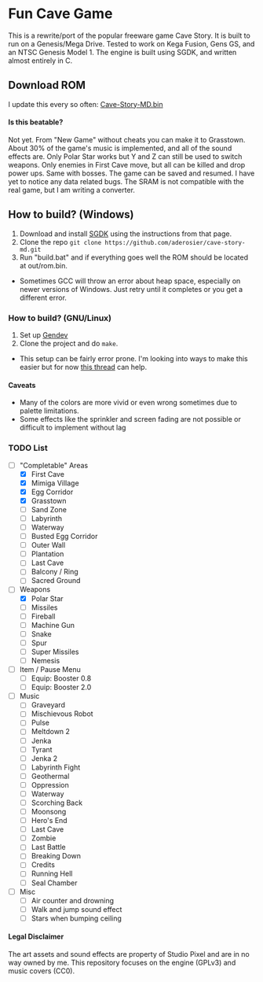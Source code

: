 # Fun Cave Game
This is a rewrite/port of the popular freeware game Cave Story. It is built to run on a Genesis/Mega Drive.
Tested to work on Kega Fusion, Gens GS, and an NTSC Genesis Model 1.
The engine is built using SGDK, and written almost entirely in C.

## Download ROM
I update this every so often: [Cave-Story-MD.bin](https://dl.dropboxusercontent.com/u/105253377/Cave-Story-MD.bin)

#### Is this beatable?
Not yet.
From "New Game" without cheats you can make it to Grasstown. 
About 30% of the game's music is implemented, and all of the sound effects are.
Only Polar Star works but Y and Z can still be used to switch weapons.
Only enemies in First Cave move, but all can be killed and drop power ups. Same with bosses.
The game can be saved and resumed. I have yet to notice any data related bugs. The SRAM is not compatible with the real game, but I am writing a converter.

## How to build? (Windows)
1. Download and install [SGDK](http://github.com/Stephane-D/SGDK.git) using the instructions from that page.
2. Clone the repo `git clone https://github.com/aderosier/cave-story-md.git`
3. Run "build.bat" and if everything goes well the ROM should be located at out/rom.bin.
  - Sometimes GCC will throw an error about heap space, especially on newer versions of Windows. Just retry until it completes or you get a different error.

### How to build? (GNU/Linux)
1. Set up [Gendev](https://github.com/kubilus1/gendev.git)
2. Clone the project and do `make`.
  - This setup can be fairly error prone. I'm looking into ways to make this easier but for now [this thread](http://gendev.spritesmind.net/forum/viewtopic.php?t=1248&sid=062e63d4c70d3d74012e31e680089aab) can help.

#### Caveats
- Many of the colors are more vivid or even wrong sometimes due to palette limitations.
- Some effects like the sprinkler and screen fading are not possible or difficult to implement without lag

### TODO List
- [ ] "Completable" Areas
  - [x] First Cave
  - [x] Mimiga Village
  - [x] Egg Corridor
  - [x] Grasstown
  - [ ] Sand Zone
  - [ ] Labyrinth
  - [ ] Waterway
  - [ ] Busted Egg Corridor
  - [ ] Outer Wall
  - [ ] Plantation
  - [ ] Last Cave
  - [ ] Balcony / Ring
  - [ ] Sacred Ground
- [ ] Weapons
  - [x] Polar Star
  - [ ] Missiles
  - [ ] Fireball
  - [ ] Machine Gun
  - [ ] Snake
  - [ ] Spur
  - [ ] Super Missiles
  - [ ] Nemesis
- [ ] Item / Pause Menu
  - [ ] Equip: Booster 0.8
  - [ ] Equip: Booster 2.0
- [ ] Music
  - [ ] Graveyard
  - [ ] Mischievous Robot
  - [ ] Pulse
  - [ ] Meltdown 2
  - [ ] Jenka
  - [ ] Tyrant
  - [ ] Jenka 2
  - [ ] Labyrinth Fight
  - [ ] Geothermal
  - [ ] Oppression
  - [ ] Waterway
  - [ ] Scorching Back
  - [ ] Moonsong
  - [ ] Hero's End
  - [ ] Last Cave
  - [ ] Zombie
  - [ ] Last Battle
  - [ ] Breaking Down
  - [ ] Credits
  - [ ] Running Hell
  - [ ] Seal Chamber
- [ ] Misc
  - [ ] Air counter and drowning
  - [ ] Walk and jump sound effect
  - [ ] Stars when bumping ceiling

#### Legal Disclaimer
The art assets and sound effects are property of Studio Pixel and are in no way owned by me.
This repository focuses on the engine (GPLv3) and music covers (CC0).
